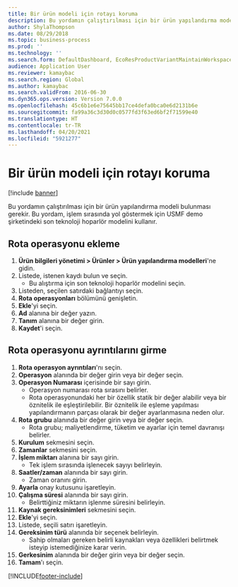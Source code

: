 ```yaml
---
title: Bir ürün modeli için rotayı koruma
description: Bu yordamın çalıştırılması için bir ürün yapılandırma modeli bulunması gerekir.
author: ShylaThompson
ms.date: 08/29/2018
ms.topic: business-process
ms.prod: ''
ms.technology: ''
ms.search.form: DefaultDashboard, EcoResProductVariantMaintainWorkspace, PCProductConfigurationModelListPage, PCProductConfigurationModelDetails, PCRouteOperationDetails, WrkCtrCapabilityLookUp
audience: Application User
ms.reviewer: kamaybac
ms.search.region: Global
ms.author: kamaybac
ms.search.validFrom: 2016-06-30
ms.dyn365.ops.version: Version 7.0.0
ms.openlocfilehash: 45c6b1e6e75645bb17ce4defa0bca0e6d2131b6e
ms.sourcegitcommit: fa99a36c3d30d0c0577fd3f63ed6bf2f71599e40
ms.translationtype: HT
ms.contentlocale: tr-TR
ms.lasthandoff: 04/20/2021
ms.locfileid: "5921277"
---
```

# <a name="maintain-route-for-a-product-model"></a>Bir ürün modeli için rotayı koruma

[!include [banner](../../includes/banner.md)]

Bu yordamın çalıştırılması için bir ürün yapılandırma modeli bulunması gerekir. Bu yordam, işlem sırasında yol göstermek için USMF demo şirketindeki son teknoloji hoparlör modelini kullanır.

## <a name="add-a-route-operation"></a>Rota operasyonu ekleme

1. **Ürün bilgileri yönetimi \> Ürünler \> Ürün yapılandırma modelleri**'ne gidin.
1. Listede, istenen kaydı bulun ve seçin.
    * Bu alıştırma için son teknoloji hoparlör modelini seçin.  
1. Listeden, seçilen satırdaki bağlantıyı seçin.
1. **Rota operasyonları** bölümünü genişletin.
1. **Ekle**'yi seçin.
1. **Ad** alanına bir değer yazın.
1. **Tanım** alanına bir değer girin.
1. **Kaydet**'i seçin.

## <a name="enter-route-operation-details"></a>Rota operasyonu ayrıntılarını girme

1. **Rota operasyon ayrıntıları**'nı seçin.
1. **Operasyon** alanında bir değer girin veya bir değer seçin.
1. **Operasyon Numarası** içerisinde bir sayı girin.
    * Operasyon numarası rota sırasını belirler.  
    * Rota operasyonundaki her bir özellik statik bir değer alabilir veya bir öznitelik ile eşleştirilebilir. Bir öznitelik ile eşleme yapılması yapılandırmanın parçası olarak bir değer ayarlanmasına neden olur.  
1. **Rota grubu** alanında bir değer girin veya bir değer seçin.
    * Rota grubu; maliyetlendirme, tüketim ve ayarlar için temel davranışı belirler.  
1. **Kurulum** sekmesini seçin.
1. **Zamanlar** sekmesini seçin.
1. **İşlem miktarı** alanına bir sayı girin.
    * Tek işlem sırasında işlenecek sayıyı belirleyin.  
1. **Saatler/zaman** alanında bir sayı girin.
    * Zaman oranını girin.  
1. **Ayarla** onay kutusunu işaretleyin.
1. **Çalışma süresi** alanında bir sayı girin.
    * Belirttiğiniz miktarın işlenme süresini belirleyin.  
1. **Kaynak gereksinimleri** sekmesini seçin.
1. **Ekle**'yi seçin.
1. Listede, seçili satırı işaretleyin.
1. **Gereksinim türü** alanında bir seçenek belirleyin.
    * Sahip olmaları gereken belirli kaynakları veya özellikleri belirtmek isteyip istemediğinize karar verin.  
1. **Gerkesinim** alanında bir değer girin veya bir değer seçin.
1. **Tamam**'ı seçin.



[!INCLUDE[footer-include](../../../includes/footer-banner.md)]
